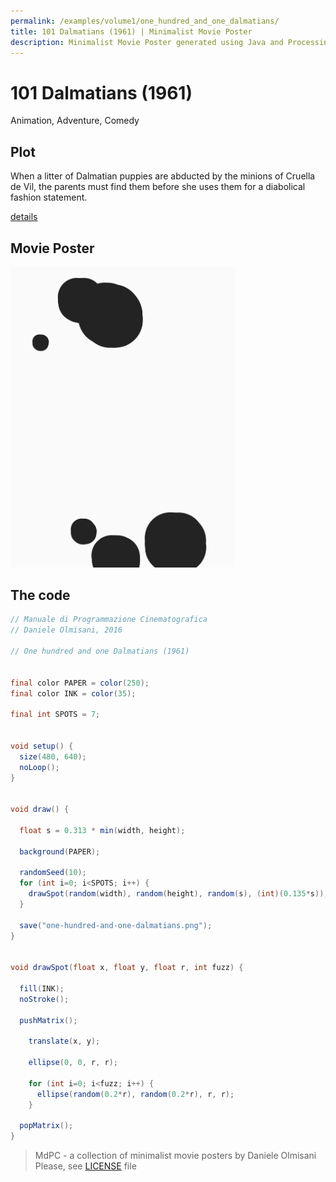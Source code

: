 ```yaml
---
permalink: /examples/volume1/one_hundred_and_one_dalmatians/
title: 101 Dalmatians (1961) | Minimalist Movie Poster
description: Minimalist Movie Poster generated using Java and Processing.
---
```


# 101 Dalmatians (1961)

Animation, Adventure, Comedy

## Plot
When a litter of Dalmatian puppies are abducted by the minions of Cruella de Vil, the parents must find them before she uses them for a diabolical fashion statement.

[details](https://www.imdb.com/title/tt0055254/)

## Movie Poster
<img src="one-hundred-and-one-dalmatians.png"  width="360px" title="101 Dalmatians">


## The code
```java
// Manuale di Programmazione Cinematografica
// Daniele Olmisani, 2016

// One hundred and one Dalmatians (1961)


final color PAPER = color(250);
final color INK = color(35);

final int SPOTS = 7;


void setup() {
  size(480, 640);
  noLoop();
}


void draw() {
  
  float s = 0.313 * min(width, height);
  
  background(PAPER);
  
  randomSeed(10);
  for (int i=0; i<SPOTS; i++) {
    drawSpot(random(width), random(height), random(s), (int)(0.135*s));
  }
  
  save("one-hundred-and-one-dalmatians.png");
}


void drawSpot(float x, float y, float r, int fuzz) {
  
  fill(INK);
  noStroke();
  
  pushMatrix();

    translate(x, y);
    
    ellipse(0, 0, r, r);
    
    for (int i=0; i<fuzz; i++) {
      ellipse(random(0.2*r), random(0.2*r), r, r);
    }
  
  popMatrix();
}

```

> MdPC - a collection of minimalist movie posters
> by Daniele Olmisani
> Please, see [LICENSE](../../../LICENSE) file
